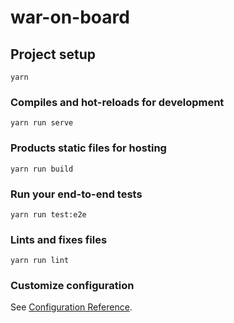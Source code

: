# war-on-board

## Project setup

```
yarn
```

### Compiles and hot-reloads for development

```
yarn run serve
```

### Products static files for hosting

```
yarn run build
```

### Run your end-to-end tests

```
yarn run test:e2e
```

### Lints and fixes files

```
yarn run lint
```

### Customize configuration

See [Configuration Reference](https://cli.vuejs.org/config/).
